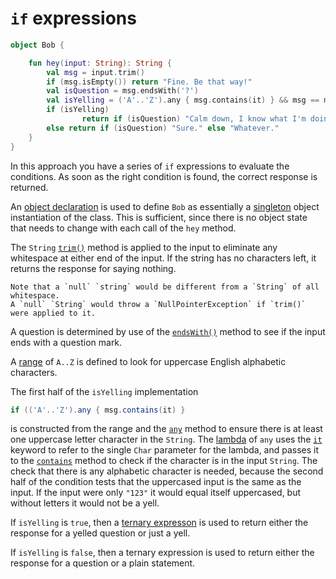 # `if` expressions

```kotlin
object Bob {

    fun hey(input: String): String {
        val msg = input.trim()
        if (msg.isEmpty()) return "Fine. Be that way!"
        val isQuestion = msg.endsWith('?')
        val isYelling = ('A'..'Z').any { msg.contains(it) } && msg == msg.uppercase()
        if (isYelling)
                return if (isQuestion) "Calm down, I know what I'm doing!" else "Whoa, chill out!"
        else return if (isQuestion) "Sure." else "Whatever."
    }
}
```

In this approach you have a series of `if` expressions to evaluate the conditions.
As soon as the right condition is found, the correct response is returned.

An [object declaration][object] is used to define `Bob` as essentially a [singleton][singleton] object instantiation of the class.
This is sufficient, since there is no object state that needs to change with each call of the `hey` method.

The `String` [`trim()`][trim] method is applied to the input to eliminate any whitespace at either end of the input.
If the string has no characters left, it returns the response for saying nothing.

```exercism/caution
Note that a `null` `string` would be different from a `String` of all whitespace.
A `null` `String` would throw a `NullPointerException` if `trim()` were applied to it.
```

A question is determined by use of the [`endsWith()`][endswith] method to see if the input ends with a question mark.

A [range][range] of `A..Z` is defined to look for uppercase English alphabetic characters.

The first half of the `isYelling` implementation

```java
if (('A'..'Z').any { msg.contains(it) }
```

is constructed from the range and the [`any`][any] method
to ensure there is at least one uppercase letter character in the `String`.
The [lambda][lambda] of `any` uses the [`it`][it] keyword to refer to the single `Char` parameter for the lambda,
and passes it to the [`contains`][contains] method to check if the character is in the input `String`.
The check that there is any alphabetic character is needed, because the second half of the condition tests that the uppercased input is the same as the input.
If the input were only `"123"` it would equal itself uppercased, but without letters it would not be a yell.

If `isYelling` is `true`, then a [ternary expresson][ternary-expression] is used to return either the response for a yelled question or just a yell.

If `isYelling` is `false`, then a ternary expression is used to return either the response for a question or a plain statement.

[object]: https://kotlinlang.org/docs/object-declarations.html#object-declarations-overview
[singleton]: https://en.wikipedia.org/wiki/Singleton_pattern
[trim]: https://kotlinlang.org/api/latest/jvm/stdlib/kotlin.text/trim.html
[endswith]: https://kotlinlang.org/api/latest/jvm/stdlib/kotlin.text/ends-with.html
[range]: https://kotlinlang.org/docs/ranges.html#range
[any]: https://kotlinlang.org/api/latest/jvm/stdlib/kotlin.collections/any.html
[contains]: https://kotlinlang.org/api/latest/jvm/stdlib/kotlin.collections/contains.html
[ternary-expression]: https://kotlinlang.org/docs/control-flow.html#if-expression
[lambda]: https://kotlinlang.org/docs/lambdas.html#lambda-expressions-and-anonymous-functions
[it]: https://kotlinlang.org/docs/lambdas.html#it-implicit-name-of-a-single-parameter
